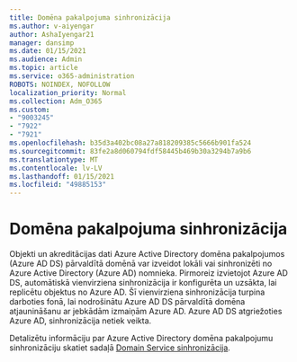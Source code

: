 ```yaml
---
title: Domēna pakalpojuma sinhronizācija
ms.author: v-aiyengar
author: AshaIyengar21
manager: dansimp
ms.date: 01/15/2021
ms.audience: Admin
ms.topic: article
ms.service: o365-administration
ROBOTS: NOINDEX, NOFOLLOW
localization_priority: Normal
ms.collection: Adm_O365
ms.custom:
- "9003245"
- "7922"
- "7921"
ms.openlocfilehash: b35d3a402bc08a27a818209385c5666b901fa524
ms.sourcegitcommit: 83fe2a8d060794fdf58445b469b30a3294b7a9b6
ms.translationtype: MT
ms.contentlocale: lv-LV
ms.lasthandoff: 01/15/2021
ms.locfileid: "49885153"
---
```

# <a name="domain-service-synchronization"></a>Domēna pakalpojuma sinhronizācija

Objekti un akreditācijas dati Azure Active Directory domēna pakalpojumos (Azure AD DS) pārvaldītā domēnā var izveidot lokāli vai sinhronizēti no Azure Active Directory (Azure AD) nomnieka. Pirmoreiz izvietojot Azure AD DS, automātiskā vienvirziena sinhronizācija ir konfigurēta un uzsākta, lai replicētu objektus no Azure AD. Šī vienvirziena sinhronizācija turpina darboties fonā, lai nodrošinātu Azure AD DS pārvaldītā domēna atjaunināšanu ar jebkādām izmaiņām Azure AD. Azure AD DS atgriežoties Azure AD, sinhronizācija netiek veikta.

Detalizētu informāciju par Azure Active Directory domēna pakalpojumu sinhronizāciju skatiet sadaļā [Domain Service sinhronizācija](https://docs.microsoft.com/azure/active-directory-domain-services/synchronization). 

